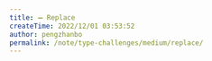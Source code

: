 ```yaml
---
title: ➖ Replace
createTime: 2022/12/01 03:53:52
author: pengzhanbo
permalink: /note/type-challenges/medium/replace/
---
```

